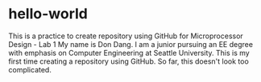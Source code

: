 # hello-world
This is a practice to create repository using GitHub for Microprocessor Design - Lab 1
My name is Don Dang. I am a junior pursuing an EE degree with emphasis on Computer Engineering at Seattle University. This is my first time creating a repository using GitHub. So far, this doesn't look too complicated.
